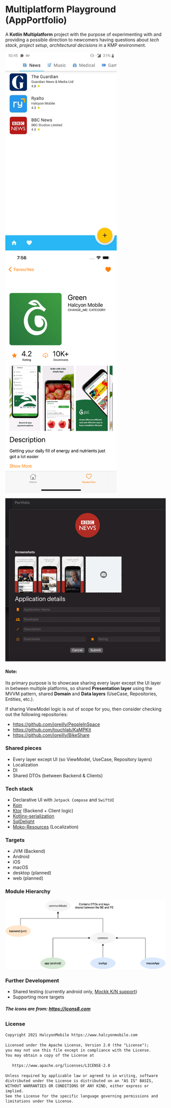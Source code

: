 # Multiplatform Playground (AppPortfolio)

A **Kotlin Multiplatform** project with the purpose of experimenting with and providing a possible direction to newcomers having questions about *tech stack*, *project setup*, *architectural decisions* in a KMP environment.

<p float="left">
    <img src="img/android.jpg" alt="Android" width="350"/>
    <img src="img/iOS.png" alt="iOS" width="350"/>
</p>
<img src="img/macOS.png" alt="macOS" width="600"/>

#### Note:

Its primary purpose is to showcase sharing every layer except the UI layer in between multiple platforms, so shared **Presentation layer** using the MVVM pattern, shared **Domain** and **Data layers** (UseCase, Repositories, Entities, etc.).

 If sharing ViewModel logic is out of scope for you, then consider checking out the following repositories:

- https://github.com/joreilly/PeopleInSpace
- https://github.com/touchlab/KaMPKit
- https://github.com/joreilly/BikeShare

### Shared pieces

- Every layer except UI (so ViewModel, UseCase, Repository layers)
- Localization
- DI
- Shared DTOs (between Backend & Clients)

### Tech stack

- Declarative UI with `Jetpack Compose` and `SwiftUI`
- [Koin](https://github.com/InsertKoinIO/koin)
- [Ktor](https://ktor.io/) (Backend + Client logic)
- [Kotlinx-serialization](https://github.com/Kotlin/kotlinx.serialization)
- [SqlDelight](https://github.com/cashapp/sqldelight)
- [Moko-Resources](https://github.com/icerockdev/moko-resources) (Localization)

### Targets

- JVM (Backend)
- Android
- iOS
- macOS
- desktop (planned)
- web (planned)

### Module Hierarchy
![module-hierarchy](img/modules.png)

### Further Development

- Shared testing (currently android only, [Mockk K/N support](https://github.com/mockk/mockk/issues/58))
- Supporting more targets

##### The icons are from: https://icons8.com
##
### License

    Copyright 2021 HalcyonMobile https://www.halcyonmobile.com

    Licensed under the Apache License, Version 2.0 (the "License");
    you may not use this file except in compliance with the License.
    You may obtain a copy of the License at

       https://www.apache.org/licenses/LICENSE-2.0

    Unless required by applicable law or agreed to in writing, software
    distributed under the License is distributed on an "AS IS" BASIS,
    WITHOUT WARRANTIES OR CONDITIONS OF ANY KIND, either express or implied.
    See the License for the specific language governing permissions and
    limitations under the License.
